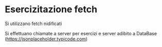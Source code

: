 # Esercizitazione fetch

Si utilizzano fetch nidificati

Si effettuano chiamate a server per esercizi e server adibito a DataBase (https://jsonplaceholder.typicode.com)